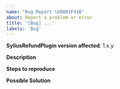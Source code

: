 ```yaml
---
name: "Bug Report \U0001F41B"
about: Report a problem or error
title: '[Bug] ...'
labels: 'Bug'
---
```


**SyliusRefundPlugin version affected**: 1.x.y

**Description**  
<!-- A clear and concise description of the bug you are experiencing. -->

**Steps to reproduce**  
<!-- Code and/or configuration required to reproduce the bug. -->

**Possible Solution**  
<!--- Optional: if you have any suggestions on a fix/reason for the bug -->
